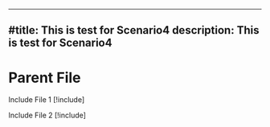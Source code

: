  ---
#title: This is test for Scenario4
description: This is test for Scenario4
---

# Parent File

Include File 1
[!include[](./includes/Scenario4_includeFile1.md)]

Include File 2
[!include[](./includes/Scenario4_includeFile2.md)]
